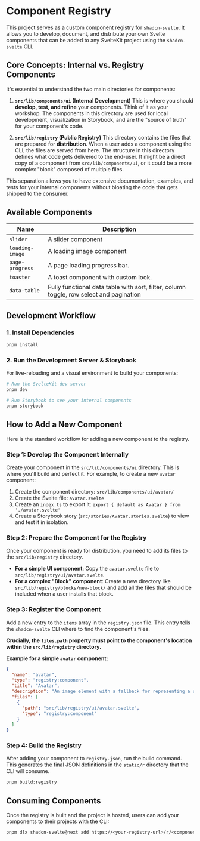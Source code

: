 # Component Registry

This project serves as a custom component registry for `shadcn-svelte`. It allows you to develop, document, and distribute your own Svelte components that can be added to any SvelteKit project using the `shadcn-svelte` CLI.

## Core Concepts: Internal vs. Registry Components

It's essential to understand the two main directories for components:

1.  **`src/lib/components/ui` (Internal Development)**
    This is where you should **develop, test, and refine** your components. Think of it as your workshop. The components in this directory are used for local development, visualization in Storybook, and are the "source of truth" for your component's code.

2.  **`src/lib/registry` (Public Registry)**
    This directory contains the files that are prepared for **distribution**. When a user adds a component using the CLI, the files are served from here. The structure in this directory defines what code gets delivered to the end-user. It might be a direct copy of a component from `src/lib/components/ui`, or it could be a more complex "block" composed of multiple files.

This separation allows you to have extensive documentation, examples, and tests for your internal components without bloating the code that gets shipped to the consumer.

## Available Components

| Name            | Description                                                                      |
| --------------- | -------------------------------------------------------------------------------- |
| `slider`        | A slider component                                                               |
| `loading-image` | A loading image component                                                        |
| `page-progress` | A page loading progress bar.                                                     |
| `toaster`       | A toast component with custom look.                                              |
| `data-table`    | Fully functional data table with sort, filter, column toggle, row select and pagination |

## Development Workflow

### 1. Install Dependencies

```bash
pnpm install
```

### 2. Run the Development Server & Storybook

For live-reloading and a visual environment to build your components:

```bash
# Run the SvelteKit dev server
pnpm dev

# Run Storybook to see your internal components
pnpm storybook
```

## How to Add a New Component

Here is the standard workflow for adding a new component to the registry.

### Step 1: Develop the Component Internally

Create your component in the `src/lib/components/ui` directory. This is where you'll build and perfect it. For example, to create a new `avatar` component:

1.  Create the component directory: `src/lib/components/ui/avatar/`
2.  Create the Svelte file: `avatar.svelte`
3.  Create an `index.ts` to export it: `export { default as Avatar } from './avatar.svelte'`
4.  Create a Storybook story (`src/stories/Avatar.stories.svelte`) to view and test it in isolation.

### Step 2: Prepare the Component for the Registry

Once your component is ready for distribution, you need to add its files to the `src/lib/registry` directory.

*   **For a simple UI component**: Copy the `avatar.svelte` file to `src/lib/registry/ui/avatar.svelte`.
*   **For a complex "Block" component**: Create a new directory like `src/lib/registry/blocks/new-block/` and add all the files that should be included when a user installs that block.

### Step 3: Register the Component

Add a new entry to the `items` array in the `registry.json` file. This entry tells the `shadcn-svelte` CLI where to find the component's files.

**Crucially, the `files.path` property must point to the component's location within the `src/lib/registry` directory.**

**Example for a simple `avatar` component:**
```json
{
  "name": "avatar",
  "type": "registry:component",
  "title": "Avatar",
  "description": "An image element with a fallback for representing a user.",
  "files": [
    {
      "path": "src/lib/registry/ui/avatar.svelte",
      "type": "registry:component"
    }
  ]
}
```

### Step 4: Build the Registry

After adding your component to `registry.json`, run the build command. This generates the final JSON definitions in the `static/r` directory that the CLI will consume.

```bash
pnpm build:registry
```

## Consuming Components

Once the registry is built and the project is hosted, users can add your components to their projects with the CLI:

```bash
pnpm dlx shadcn-svelte@next add https://<your-registry-url>/r/<component-name>.json
```